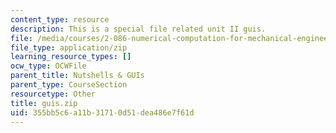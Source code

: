 ```yaml
---
content_type: resource
description: This is a special file related unit II guis.
file: /media/courses/2-086-numerical-computation-for-mechanical-engineers-fall-2014/355bb5c6a11b31710d51dea486e7f61d_guis.zip
file_type: application/zip
learning_resource_types: []
ocw_type: OCWFile
parent_title: Nutshells & GUIs
parent_type: CourseSection
resourcetype: Other
title: guis.zip
uid: 355bb5c6-a11b-3171-0d51-dea486e7f61d
---
```

